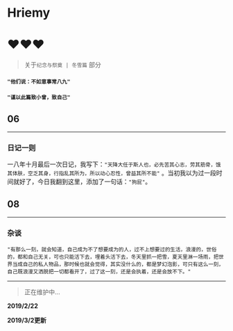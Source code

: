 # Hriemy
# ❤❤❤
> 关于`纪念与祭奠 | 冬雪篇` 部分 

#### `"他们说：不如意事常八九"`

#### `"谨以此篇致小曾，致自己" `

## 06

---

### 日记一则

一八年十月最后一次日记，我写下：`"天降大任于斯人也，必先苦其心志，劳其筋骨，饿其体肤，空乏其身，行指乱其所为，所以动心忍性，曾益其所不能"`  。当初我以为过一段时间就好了，今日我翻到这里，添加了一句话：`"狗屁"`。



## 08

---

### 杂谈


`"有那么一刻，就会知道，自己成为不了想要成为的人，过不上想要过的生活，浪漫的，世俗的，都和自己无关，可也只能活下去，埋着头活下去，冬天里抓一把雪，夏天里淋一场雨，把世界当成自己的私人物品，那时候也就会觉得，其实没什么的，都是梦幻泡影，可只有这么一刻，自己既浪漫又洒脱把一切都看开了，过了这一刻，还是会执着，还是会放不下。"`

---
> 正在维护中...

**2019/2/22**  

**2019/3/2更新**
